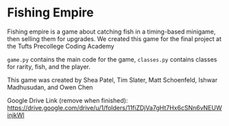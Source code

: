 # Fishing Empire
Fishing empire is a game about catching fish in a timing-based minigame, then selling them for upgrades. We created this game for the final project at the Tufts Precollege Coding Academy

```game.py``` contains the main code for the game, ```classes.py``` contains classes for rarity, fish, and the player.

This game was created by Shea Patel, Tim Slater, Matt Schoenfeld, Ishwar Madhusudan, and Owen Chen

Google Drive Link (remove when finished): https://drive.google.com/drive/u/1/folders/11fiZDjVa7gHt7Hx6cSNn6vNEUWinjkWl
